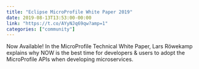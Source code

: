 ```yaml
---
title: "Eclipse MicroProfile White Paper 2019"
date: 2019-08-13T13:53:00-00:00
link: "https://t.co/AYyNJq69qw?amp=1"
categories: ["community"]
---
```


Now Available! In the MicroProfile Technical White Paper, Lars Röwekamp explains why NOW is the best time for developers & users to adopt the MicroProfile APIs when developing microservices.
